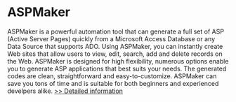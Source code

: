 # ASPMaker
ASPMaker is a powerful automation tool that can generate a full set of ASP (Active Server Pages) quickly from a Microsoft Access Database or any Data Source that supports ADO. Using ASPMaker, you can instantly create Web sites that allow users to view, edit, search, add and delete records on the Web. ASPMaker is designed for high flexibility, numerous options enable you to generate ASP applications that best suits your needs. The generated codes are clean, straightforward and easy-to-customize. ASPMaker can save you tons of time and is suitable for both beginners and experienced develpers alike.
[>> Detailed information](https://secure.shareit.com/shareit/product.html?productid=152019&affiliateid=200057808)